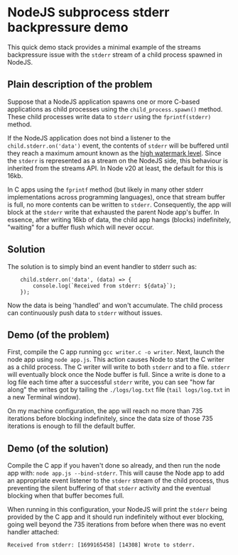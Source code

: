 # NodeJS subprocess stderr backpressure demo
This quick demo stack provides a minimal example of the streams backpressure issue with the `stderr` stream of a child process spawned in NodeJS.

## Plain description of the problem
Suppose that a NodeJS application spawns one or more C-based applications as child processes using the `child_process.spawn()` method.  These child processes write data to `stderr` using the `fprintf(stderr)` method.  

If the NodeJS application does not bind a listener to the `child.stderr.on('data')` event, the contents of `stderr` will be buffered until they reach a maximum amount known as the [high watermark level](https://nodejs.org/api/stream.html#readablereadablehighwatermark).  Since the `stderr` is represented as a stream on the NodeJS side, this behaviour is inherited from the streams API.  In Node v20 at least, the default for this is 16kb.

In C apps using the `fprintf` method (but likely in many other stderr implementations across programming languages), once that stream buffer is full, no more contents can be written to `stderr`.  Consequently, the app will block at the `stderr` write that exhausted the parent Node app's buffer.  In essence, after writing 16kb of data, the child app hangs (blocks) indefinitely, "waiting" for a buffer  flush which will never occur.

## Solution
The solution is to simply bind an event handler to stderr such as:

``` 
    child.stderr.on('data', (data) => {
        console.log(`Received from stderr: ${data}`);
    });
```

Now the data is being 'handled' and won't accumulate.  The child process can continuously push data to `stderr` without issues.

## Demo (of the problem)
First, compile the C app running `gcc writer.c -o writer`.  Next, launch the node app using `node app.js`.  This action causes Node to start the C writer as a child process.  The C writer will write to both `stderr` and to a file.  `stderr` will eventually block once the Node buffer is full.  Since a write is done to a log file each time after a successful `stderr` write, you can see "how far along" the writes got by tailing the `./logs/log.txt` file (`tail logs/log.txt` in a new Terminal window).

On my machine configuration, the app will reach no more than 735 iterations before blocking indefinitely, since the data size of those 735 iterations is enough to fill the default buffer.

## Demo (of the solution)
Compile the C app if you haven't done so already, and then run the node app with:  `node app.js --bind-stderr`.  This will cause the Node app to add an appropriate event listener to the `stderr` stream of the child process, thus preventing the silent buffering of that `stderr` activity and the eventual blocking when that buffer becomes full.

When running in this configuration, your NodeJS will print the `stderr` being provided by the C app and it should run indefinitely without ever blocking, going well beyond the 735 iterations from before when there was no event handler attached:

```
Received from stderr: [1699165458] [14308] Wrote to stderr.
```
